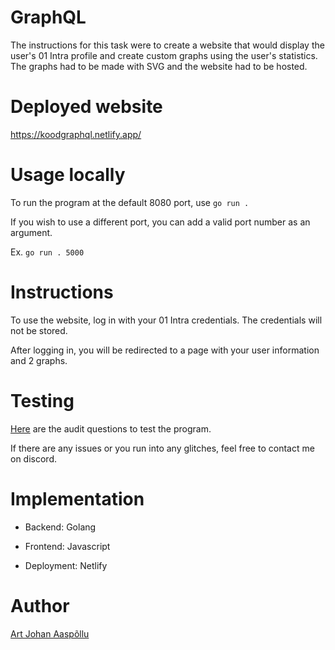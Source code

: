 # GraphQL

The instructions for this task were to create a website that would display the user's 01 Intra profile and create custom graphs using the user's statistics. The graphs had to be made with SVG and the website had to be hosted.

# Deployed website

https://koodgraphql.netlify.app/

# Usage locally

To run the program at the default 8080 port, use `go run .`

If you wish to use a different port, you can add a valid port number as an argument.

Ex. `go run . 5000`

# Instructions

To use the website, log in with your 01 Intra credentials. The credentials will not be stored.

After logging in, you will be redirected to a page with your user information and 2 graphs.

# Testing

[Here](https://github.com/01-edu/public/tree/master/subjects/graphql/audit) are the audit questions to test the program.

If there are any issues or you run into any glitches, feel free to contact me on discord.

# Implementation

- Backend: Golang

- Frontend: Javascript

- Deployment: Netlify

# Author

[Art Johan Aaspõllu](https://01.kood.tech/git/aaaspoll)


